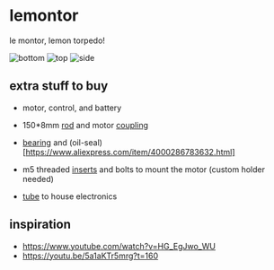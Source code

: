 # lemontor

le montor, lemon torpedo!

![bottom](https://raw.githubusercontent.com/HannesGitH/lemontor/master/images/v12_brass_bottom.png)
![top](https://raw.githubusercontent.com/HannesGitH/lemontor/master/images/v12_metal_top.png)
![side](https://raw.githubusercontent.com/HannesGitH/lemontor/master/images/v12_glass_side.png)

## extra stuff to buy

- motor, control, and battery

- 150*8mm [rod](https://de.aliexpress.com/item/1005004340355038.html) and motor [coupling](https://www.aliexpress.com/item/1005003160728369.html)
- [bearing](https://www.aliexpress.com/item/4000286783632.html) and (oil-seal)[https://www.aliexpress.com/item/4000286783632.html] 
- m5 threaded [inserts](https://www.aliexpress.com/item/1005003754316929.html) and bolts to mount the motor (custom holder needed)
- [tube](https://www.obi.de/metall-dachrinnen/fallrohr-nw-80-ral-8028-braun-2-m/p/6630149) to house electronics

## inspiration

- <https://www.youtube.com/watch?v=HG_EgJwo_WU>
- <https://youtu.be/5a1aKTr5mrg?t=160>
